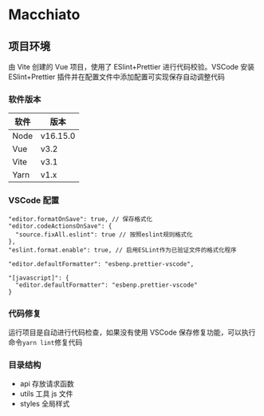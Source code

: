 # Macchiato

## 项目环境

由 Vite 创建的 Vue 项目，使用了 ESlint+Prettier 进行代码校验。VSCode 安装 ESlint+Prettier 插件并在配置文件中添加配置可实现保存自动调整代码

### 软件版本

| 软件 | 版本     |
| ---- | -------- |
| Node | v16.15.0 |
| Vue  | v3.2     |
| Vite | v3.1     |
| Yarn | v1.x     |

### VSCode 配置

```
"editor.formatOnSave": true, // 保存格式化
"editor.codeActionsOnSave": {
  "source.fixAll.eslint": true // 按照eslint规则格式化
},
"eslint.format.enable": true, // 启用ESLint作为已验证文件的格式化程序

"editor.defaultFormatter": "esbenp.prettier-vscode",

"[javascript]": {
  "editor.defaultFormatter": "esbenp.prettier-vscode"
}

```

### 代码修复

运行项目是自动进行代码检查，如果没有使用 VSCode 保存修复功能，可以执行命令`yarn lint`修复代码

### 目录结构

- api 存放请求函数
- utils 工具 js 文件
- styles 全局样式
